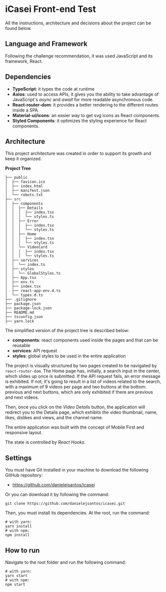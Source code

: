 # iCasei Front-end Test

All the instructions, architecture and decisions about the project can be found below.

## Language and Framework

Following the challenge recommendation, it was used JavaScript and its framework, React.

## Dependencies

- **TypeScript**: it types the code at runtime
- **Axios**: used to access APIs, it gives you the ability to take advantage of JavaScript's _async_ and _await_ for more readable asynchronous code.
- **React-router-dom**: it provides a better rendering to the different routes inside a SPA.
- **Material-ui/icons**: an easier way to get svg icons as React components.
- **Styled Components**: it optimizes the styling experience for React components.

## Architecture

This project architecture was created in order to support its growth and keep it organized.

**Project Tree**

```
├── public
│  ├── favicon.ico
│  ├── index.html
│  ├── manifest.json
│  └── robots.txt
├── src
│  ├── components
│  │  ├── Details
│  │  │  ├── index.tsx
│  │  │  └── styles.ts
│  │  ├── Error
│  │  │  ├── index.tsx
│  │  │  └── styles.ts
│  │  ├── Home
│  │  │  ├── index.tsx
│  │  │  └── styles.ts
│  │  └── VideoCard
│  │  │  ├── index.tsx
│  │  │  └── styles.ts
│  ├── services
│  │  └── index.ts
│  ├── styles
│  │  └── GlobalStyles.ts
│  ├── App.tsx
│  ├── env.ts
│  ├── index.tsx
│  ├── react-app-env.d.ts
│  └── types.d.ts
├── .gitignore
├── package.json
├── package-lock.json
├── README.md
├── tsconfig.json
├── yarn.lock
```

The simplified version of the project tree is described below:

- **components**: react components used inside the pages and that can be reusable
- **services**: API request
- **styles**: global styles to be used in the entire application

The project is visually structured by two pages created to be navigated by `react-router-dom`. The Home page has, initially, a search input in the center, which slides up once is submitted. If the API request fails, an error message is exhibited. If not, it's going to result in a list of videos related to the search, with a maximum of 9 videos per page and two buttons at the bottom: previous and next buttons, which are only exhibited if there are previous and next videos.

Then, once you click on the _Video Details_ button, the application will redirect you to the Details page, which exhibits the video thumbnail, name, likes, dislikes and views, and the channel name.

The entire application was built with the concept of Mobile First and responsive layout.

The state is controlled by _React Hooks_.

## Settings

You must have Git installed in your machine to download the following GitHub repository:

- https://github.com/danielejsantos/icasei

Or you can download it by following the command:

`git clone https://github.com/danielejsantos/icasei.git`

Then, you must install its dependencies. At the root, run the command:

```
# with yarn:
yarn install
# with npm:
npm install
```

## How to run

Navigate to the root folder and run the following command:

```
# with yarn:
yarn start
# with npm:
npm start
```
